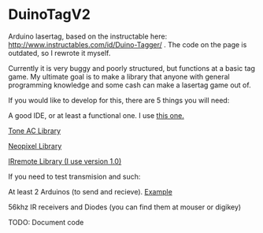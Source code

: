 # DuinoTagV2
Arduino lasertag, based on the instructable here: http://www.instructables.com/id/Duino-Tagger/ .  The code on the page is outdated, so I rewrote it myself.

Currently it is very buggy and poorly structured, but functions at a basic tag game.  My ultimate goal is to make a library that anyone with general programming knowledge and some cash can make a lasertag game out of.

If you would like to develop for this, there are 5 things you will need:

A good IDE, or at least a functional one.  I use <a href="http://dalpix.com/mariamole">this one.</a>

<a href="https://code.google.com/p/arduino-tone-ac/">Tone AC Library</a>

<a href="https://github.com/adafruit/Adafruit_NeoPixel">Neopixel Library</a>

<a href="https://github.com/z3t0/Arduino-IRremote/releases">IRremote Library (I use version 1.0)</a>

If you need to test transmision and such:

At least 2 Arduinos (to send and recieve). <a href="http://www.aliexpress.com/item/4PCS-2pcsATmega328-Mini-USB-Board-2pcs-USB-Cable-Nano-3-0-Atmel-ATmega328/1990724032.html">Example</a>

56khz IR receivers and Diodes (you can find them at mouser or digikey)

TODO: Document code

